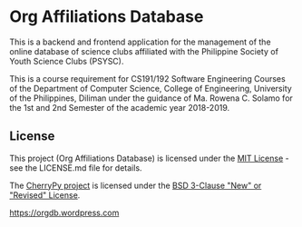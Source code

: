 # Org Affiliations Database

This is a backend and frontend application for the management of the online database of science clubs affiliated with the Philippine Society of Youth Science Clubs (PSYSC).

This is a course requirement for CS191/192 Software Engineering Courses of the Department of Computer Science, College of Engineering, University of the Philippines, Diliman under the guidance of Ma. Rowena C. Solamo for the 1st and 2nd Semester of the academic year 2018-2019.

## License

This project (Org Affiliations Database) is licensed under the [MIT License](https://opensource.org/licenses/MIT) - see the LICENSE.md file for details.

The [CherryPy project](https://cherrypy.org) is licensed under the [BSD 3-Clause "New" or "Revised" License](https://opensource.org/licenses/BSD-3-Clause).

https://orgdb.wordpress.com

